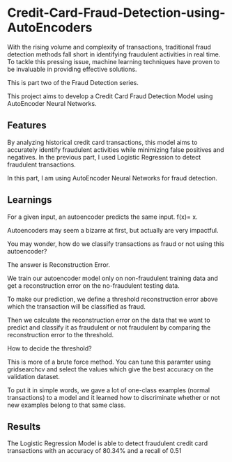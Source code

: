 # Credit-Card-Fraud-Detection-using-AutoEncoders
With the rising volume and complexity of transactions, traditional fraud detection methods fall short in identifying fraudulent activities in real time. To tackle this pressing issue, machine learning techniques have proven to be invaluable in providing effective solutions.

This is part two of the Fraud Detection series.

This project aims to develop a Credit Card Fraud Detection Model using AutoEncoder Neural Networks.

## Features

By analyzing historical credit card transactions, this model aims to accurately identify fraudulent activities while minimizing false positives and negatives. In the previous part, I used Logistic Regression to detect fraudulent transactions. 

In this part, I am using AutoEncoder Neural Networks for fraud detection.

## Learnings

For a given input, an autoencoder predicts the same input. f(x)= x.

Autoencoders may seem a bizarre at first, but actually are very impactful.

You may wonder, how do we classify transactions as fraud or not using this autoencoder?

The answer is Reconstruction Error.

We train our autoencoder model only on non-fraudulent training data and get a reconstruction error on the no-fraudulent testing data.

To make our prediction, we define a threshold reconstruction error above which the transaction will be classified as fraud.

Then we calculate the reconstruction error on the data that we want to predict and classify it as fraudulent or not fraudulent by comparing the reconstruction error to the threshold.

How to decide the threshold?

This is more of a brute force method. You can tune this paramter using gridsearchcv and select the values which give the best accuracy on the validation dataset.

To put it in simple words, we gave a lot of one-class examples (normal transactions) to a model and it learned how to discriminate whether or not new examples belong to that same class.

## Results

The Logistic Regression Model is able to detect fraudulent credit card transactions with an accuracy of 80.34% and a recall of 0.51
